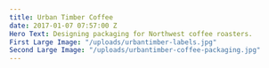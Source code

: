 ```yaml
---
title: Urban Timber Coffee
date: 2017-01-07 07:57:00 Z
Hero Text: Designing packaging for Northwest coffee roasters.
First Large Image: "/uploads/urbantimber-labels.jpg"
Second Large Image: "/uploads/urbantimber-coffee-packaging.jpg"
---
```


